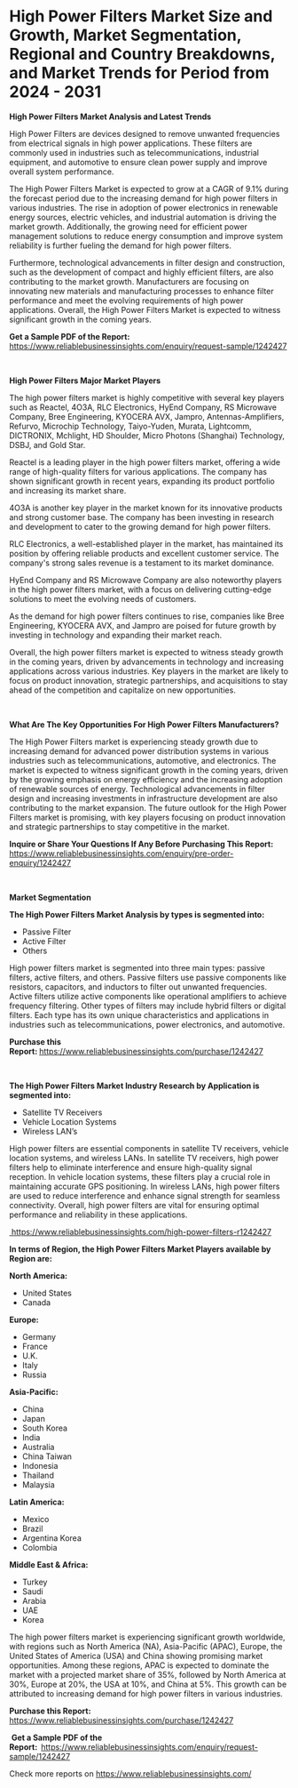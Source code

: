 <p><h1>High Power Filters Market Size and Growth, Market Segmentation, Regional and Country Breakdowns, and Market Trends for Period from 2024 -  2031</h1></p><p><strong>High Power Filters Market Analysis and Latest Trends</strong></p>
<p><p>High Power Filters are devices designed to remove unwanted frequencies from electrical signals in high power applications. These filters are commonly used in industries such as telecommunications, industrial equipment, and automotive to ensure clean power supply and improve overall system performance.</p><p>The High Power Filters Market is expected to grow at a CAGR of 9.1% during the forecast period due to the increasing demand for high power filters in various industries. The rise in adoption of power electronics in renewable energy sources, electric vehicles, and industrial automation is driving the market growth. Additionally, the growing need for efficient power management solutions to reduce energy consumption and improve system reliability is further fueling the demand for high power filters.</p><p>Furthermore, technological advancements in filter design and construction, such as the development of compact and highly efficient filters, are also contributing to the market growth. Manufacturers are focusing on innovating new materials and manufacturing processes to enhance filter performance and meet the evolving requirements of high power applications. Overall, the High Power Filters Market is expected to witness significant growth in the coming years.</p></p>
<p><strong>Get a Sample PDF of the Report:&nbsp;</strong> <a href="https://www.reliablebusinessinsights.com/enquiry/request-sample/1242427">https://www.reliablebusinessinsights.com/enquiry/request-sample/1242427</a></p>
<p>&nbsp;</p>
<p><strong>High Power Filters Major Market Players</strong></p>
<p><p>The high power filters market is highly competitive with several key players such as Reactel, 4O3A, RLC Electronics, HyEnd Company, RS Microwave Company, Bree Engineering, KYOCERA AVX, Jampro, Antennas-Amplifiers, Refurvo, Microchip Technology, Taiyo-Yuden, Murata, Lightcomm, DICTRONIX, Mchlight, HD Shoulder, Micro Photons (Shanghai) Technology, DSBJ, and Gold Star.</p><p>Reactel is a leading player in the high power filters market, offering a wide range of high-quality filters for various applications. The company has shown significant growth in recent years, expanding its product portfolio and increasing its market share.</p><p>4O3A is another key player in the market known for its innovative products and strong customer base. The company has been investing in research and development to cater to the growing demand for high power filters.</p><p>RLC Electronics, a well-established player in the market, has maintained its position by offering reliable products and excellent customer service. The company's strong sales revenue is a testament to its market dominance.</p><p>HyEnd Company and RS Microwave Company are also noteworthy players in the high power filters market, with a focus on delivering cutting-edge solutions to meet the evolving needs of customers.</p><p>As the demand for high power filters continues to rise, companies like Bree Engineering, KYOCERA AVX, and Jampro are poised for future growth by investing in technology and expanding their market reach.</p><p>Overall, the high power filters market is expected to witness steady growth in the coming years, driven by advancements in technology and increasing applications across various industries. Key players in the market are likely to focus on product innovation, strategic partnerships, and acquisitions to stay ahead of the competition and capitalize on new opportunities.</p></p>
<p>&nbsp;</p>
<p><strong>What Are The Key Opportunities For High Power Filters Manufacturers?</strong></p>
<p><p>The High Power Filters market is experiencing steady growth due to increasing demand for advanced power distribution systems in various industries such as telecommunications, automotive, and electronics. The market is expected to witness significant growth in the coming years, driven by the growing emphasis on energy efficiency and the increasing adoption of renewable sources of energy. Technological advancements in filter design and increasing investments in infrastructure development are also contributing to the market expansion. The future outlook for the High Power Filters market is promising, with key players focusing on product innovation and strategic partnerships to stay competitive in the market.</p></p>
<p><strong>Inquire or Share Your Questions If Any Before Purchasing This Report:</strong> <a href="https://www.reliablebusinessinsights.com/enquiry/pre-order-enquiry/1242427">https://www.reliablebusinessinsights.com/enquiry/pre-order-enquiry/1242427</a></p>
<p>&nbsp;</p>
<p><strong>Market Segmentation</strong></p>
<p><strong>The High Power Filters Market Analysis by types is segmented into:</strong></p>
<p><ul><li>Passive Filter</li><li>Active Filter</li><li>Others</li></ul></p>
<p><p>High power filters market is segmented into three main types: passive filters, active filters, and others. Passive filters use passive components like resistors, capacitors, and inductors to filter out unwanted frequencies. Active filters utilize active components like operational amplifiers to achieve frequency filtering. Other types of filters may include hybrid filters or digital filters. Each type has its own unique characteristics and applications in industries such as telecommunications, power electronics, and automotive.</p></p>
<p><strong>Purchase this Report:&nbsp;</strong><a href="https://www.reliablebusinessinsights.com/purchase/1242427">https://www.reliablebusinessinsights.com/purchase/1242427</a></p>
<p>&nbsp;</p>
<p><strong>The High Power Filters Market Industry Research by Application is segmented into:</strong></p>
<p><ul><li>Satellite TV Receivers</li><li>Vehicle Location Systems</li><li>Wireless LAN’s</li></ul></p>
<p><p>High power filters are essential components in satellite TV receivers, vehicle location systems, and wireless LANs. In satellite TV receivers, high power filters help to eliminate interference and ensure high-quality signal reception. In vehicle location systems, these filters play a crucial role in maintaining accurate GPS positioning. In wireless LANs, high power filters are used to reduce interference and enhance signal strength for seamless connectivity. Overall, high power filters are vital for ensuring optimal performance and reliability in these applications.</p></p>
<p><a href="https://www.reliablebusinessinsights.com/high-power-filters-r1242427">&nbsp;https://www.reliablebusinessinsights.com/high-power-filters-r1242427</a></p>
<p><strong>In terms of Region, the High Power Filters Market Players available by Region are:</strong></p>
<p>
    <p> <strong> North America: </strong>
        <ul>
            <li>United States</li>
            <li>Canada</li>
        </ul>
        </p> 
    <p> <strong> Europe: </strong>
        <ul>
            <li>Germany</li>
            <li>France</li>
            <li>U.K.</li>
            <li>Italy</li>
            <li>Russia</li>
        </ul>
        </p> 
    <p> <strong> Asia-Pacific: </strong>
        <ul>
            <li>China</li>
            <li>Japan</li>
            <li>South Korea</li>
            <li>India</li>
            <li>Australia</li>
            <li>China Taiwan</li>
            <li>Indonesia</li>
            <li>Thailand</li>
            <li>Malaysia</li>
        </ul>
        </p> 
    <p> <strong> Latin America: </strong>
        <ul>
            <li>Mexico</li>
            <li>Brazil</li>
            <li>Argentina Korea</li>
            <li>Colombia</li>
        </ul>
        </p> 
    <p> <strong> Middle East & Africa: </strong>
        <ul>
            <li>Turkey</li>
            <li>Saudi</li>
            <li>Arabia</li>
            <li>UAE</li>
            <li>Korea</li>
        </ul>
    </p>
    </p>
<p><p>The high power filters market is experiencing significant growth worldwide, with regions such as North America (NA), Asia-Pacific (APAC), Europe, the United States of America (USA) and China showing promising market opportunities. Among these regions, APAC is expected to dominate the market with a projected market share of 35%, followed by North America at 30%, Europe at 20%, the USA at 10%, and China at 5%. This growth can be attributed to increasing demand for high power filters in various industries.</p></p>
<p><strong>Purchase this Report: </strong><a href="https://www.reliablebusinessinsights.com/purchase/1242427">https://www.reliablebusinessinsights.com/purchase/1242427</a></p>
<p>&nbsp;<strong>Get a Sample PDF of the Report:&nbsp;&nbsp;</strong><a href="https://www.reliablebusinessinsights.com/enquiry/request-sample/1242427">https://www.reliablebusinessinsights.com/enquiry/request-sample/1242427</a></p>
<p><strong></strong></p>
<p>Check more reports on <a href="https://www.reliablebusinessinsights.com/">https://www.reliablebusinessinsights.com/</a></p>